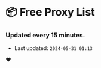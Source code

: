 # :package: Free Proxy List
### Updated every 15 minutes.

- Last updated: `2024-05-31 01:13`

:heart:
